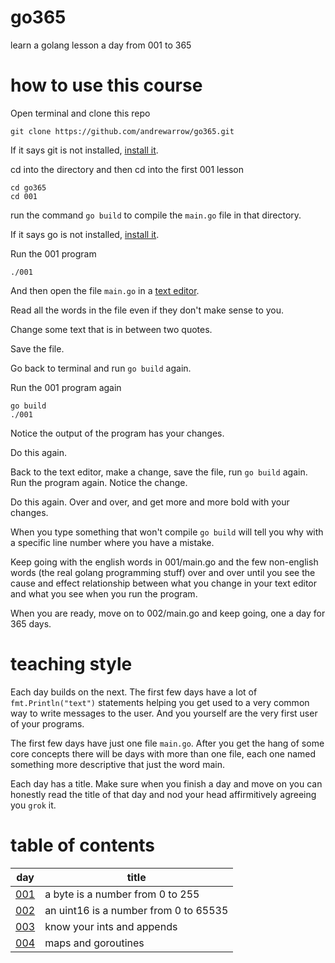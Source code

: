 # go365
learn a golang lesson a day from 001 to 365 

# how to use this course
Open terminal and clone this repo

```
git clone https://github.com/andrewarrow/go365.git
```

If it says git is not installed, [install it](https://www.atlassian.com/git/tutorials/install-git).

cd into the directory and then cd into the first 001 lesson

```
cd go365
cd 001
```

run the command `go build` to compile the `main.go` file in that directory.

If it says go is not installed, [install it](https://golang.org/doc/install).

Run the 001 program

```
./001
```

And then open the file `main.go` in a [text editor](https://www.techradar.com/best/best-text-editors).

Read all the words in the file even if they don't make sense to you.

Change some text that is in between two quotes.

Save the file.

Go back to terminal and run `go build` again.

Run the 001 program again

```
go build
./001
```

Notice the output of the program has your changes. 

Do this again.

Back to the text editor, make a change, save the file, run `go build` again. Run the program again.
Notice the change.

Do this again. Over and over, and get more and more bold with your changes.

When you type something that won't compile `go build` will tell you why with a specific line number where you have a mistake.

Keep going with the english words in 001/main.go and the few non-english words (the real golang programming stuff) over
and over until you see the cause and effect relationship between what you change in your text editor and what you see when you run the program.

When you are ready, move on to 002/main.go and keep going, one a day for 365 days.

# teaching style

Each day builds on the next. The first few days have a lot of `fmt.Println("text")` statements helping you
get used to a very common way to write messages to the user. And you yourself are the very first user
of your programs.

The first few days have just one file `main.go`. After you get the hang of some core concepts
there will be days with more than one file, each one named something more descriptive that just the word main.

Each day has a title. Make sure when you finish a day and move on you can honestly read the title
of that day and nod your head affirmitively agreeing you `grok` it.

# table of contents

| day | title                                 |
| --- | ------------------------------------- |
| [001](https://github.com/andrewarrow/go365/blob/main/001/main.go) | a byte is a number from 0 to 255      |
| [002](https://github.com/andrewarrow/go365/blob/main/002/main.go) | an uint16 is a number from 0 to 65535 | 
| [003](https://github.com/andrewarrow/go365/blob/main/003/main.go) | know your ints and appends            |
| [004](https://github.com/andrewarrow/go365/blob/main/004/main.go) | maps and goroutines                   |
